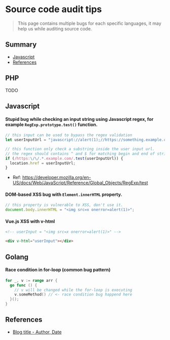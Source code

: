 # Source code audit tips

> This page contains multiple bugs for each specific languages, it may help us while auditing source code.

## Summary

- [Javascript](#javascript)
- [References](#references)

## PHP
TODO

## Javascript
#### Stupid bug while checking an input string using Javascript regex, for example `RegExp.prototype.test()` function.
```js
// this input can be used to bypass the regex validation
let userInputUrl = "javascript://alert(1);//https://something.example.com";

// this function only check a substring inside the user input url.
// the regex should contains ^ and $ for matching begin and end of string
if (/https:\/\/.*.example.com/.test(userInputUrl)) {
  location.href = userInputUrl;
}
```
- Ref: https://developer.mozilla.org/en-US/docs/Web/JavaScript/Reference/Global_Objects/RegExp/test


#### DOM-based XSS bug with `Element.innerHTML` property.
```js
// this property is vulnerable to XSS, don't use it.
document.body.innerHTML = "<img src=x onerror=alert(1)>";
```

#### Vue.js XSS with v-html
```html
<!-- userInput = "<img src=x onerror=alert(1)>" -->

<div v-html="userInput"></div>
```

## Golang

#### Race condition in for-loop (common bug pattern)
```go
for _, v := range arr {
  go func () {
    // v will be changed while the for-loop is executing
    v.someMethod() // <- race condition bug happend here
  }();
}
```


## References

- [Blog title - Author, Date](https://example.com)